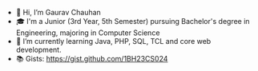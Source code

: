 - 👋 Hi, I’m Gaurav Chauhan
- 🎓 I'm a Junior (3rd Year, 5th Semester) pursuing Bachelor's degree in Engineering, majoring in Computer Science
- 🌱 I’m currently learning Java, PHP, SQL, TCL and core web development.
- 📚 Gists: https://gist.github.com/1BH23CS024
